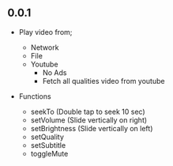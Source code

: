 ## 0.0.1
* Play video from;
  * Network
  * File
  * Youtube
    * No Ads
    * Fetch all qualities video from youtube

* Functions
  * seekTo (Double tap to seek 10 sec)
  * setVolume (Slide vertically on right)
  * setBrightness (Slide vertically on left)
  * setQuality 
  * setSubtitle
  * toggleMute